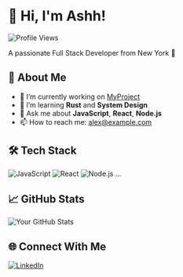 # 👋 Hi, I'm Ashh!
![Profile Views](https://komarev.com/ghpvc/?username=johndoe&label=Profile%20views&color=0e75b6&style=flat)

A passionate Full Stack Developer from New York 🌆

## 🚀 About Me
- 🔭 I’m currently working on [MyProject](https://github.com/yourproject)
- 🌱 I’m learning **Rust** and **System Design**
- 💬 Ask me about **JavaScript**, **React**, **Node.js**
- 📫 How to reach me: [alex@example.com](mailto:alex@example.com)

## 🛠️ Tech Stack
![JavaScript](https://img.shields.io/badge/-JavaScript-black?style=flat-square&logo=javascript)
![React](https://img.shields.io/badge/-React-black?style=flat-square&logo=react)
![Node.js](https://img.shields.io/badge/-Node.js-black?style=flat-square&logo=node.js)
...

## 📈 GitHub Stats
![Your GitHub Stats](https://github-readme-stats.vercel.app/api?username=yourusername&show_icons=true&theme=default)

## 🌐 Connect With Me
[![LinkedIn](https://img.shields.io/badge/LinkedIn-blue?style=flat&logo=linkedin)](https://linkedin.com/in/yourname)
